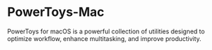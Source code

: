 # PowerToys-Mac
PowerToys for macOS is a powerful collection of utilities designed to optimize workflow, enhance multitasking, and improve productivity.
